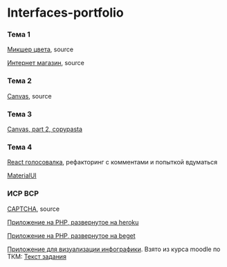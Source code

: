 # Interfaces-portfolio

### Тема 1

[Микшер цвета](https://denisnyux.github.io/colour_mixer/), source

[Интернет магазин](https://denisnyux.github.io/drag-drop/), source


### Тема 2
[Canvas](https://denisnyux.github.io/canvasas/), source

### Тема 3

[Canvas, part 2, copypasta](https://kodaktor.ru/canvas_9c51c)

### Тема 4

[React голосовалка](https://kodaktor.ru/4f78e97), рефакторинг c комментами и попыткой вдуматься


[MaterialUI](https://stackblitz.com/edit/react-q7cxpx)


### ИСР ВСР

[CAPTCHA](https://denisnyux.github.io/js_simple_captcha/), source

[Приложение на PHP, развернутое на heroku](https://piha-task.herokuapp.com/)

[Приложение на PHP, развернутое на beget](http://e987845r.beget.tech/Nyukhalov_Denis/new_file.php?n1=5&n2=6)

[Приложение для визуализации инфографики](https://denisnyux.github.io/simple_charts_js/). Взято из курса moodle по ТКМ: [Текст задания](https://drive.google.com/file/d/1DHq5zBYTzXagJYL6kQ1FyYBnfySCtyyH/view)
